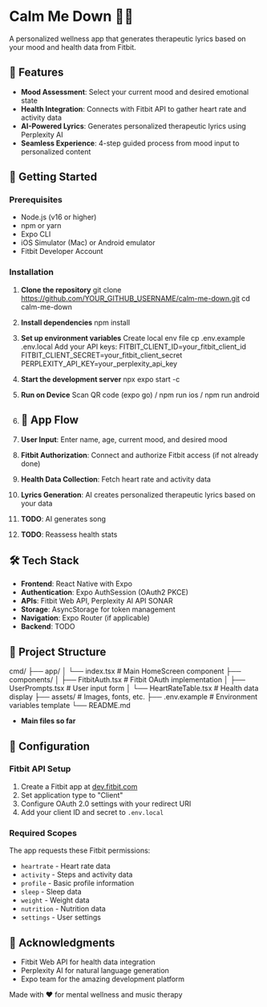 # Calm Me Down 🎵💚

A personalized wellness app that generates therapeutic lyrics based on your mood and health data from Fitbit.

## 🌟 Features

- **Mood Assessment**: Select your current mood and desired emotional state
- **Health Integration**: Connects with Fitbit API to gather heart rate and activity data
- **AI-Powered Lyrics**: Generates personalized therapeutic lyrics using Perplexity AI
- **Seamless Experience**: 4-step guided process from mood input to personalized content

## 🚀 Getting Started

### Prerequisites

- Node.js (v16 or higher)
- npm or yarn
- Expo CLI
- iOS Simulator (Mac) or Android emulator
- Fitbit Developer Account

### Installation

1. **Clone the repository**
git clone https://github.com/YOUR_GITHUB_USERNAME/calm-me-down.git
cd calm-me-down

2. **Install dependencies**
npm install

3. **Set up environment variables**
   Create local env file
   cp .env.example .env.local
   Add your API keys:
   FITBIT_CLIENT_ID=your_fitbit_client_id
   FITBIT_CLIENT_SECRET=your_fitbit_client_secret
   PERPLEXITY_API_KEY=your_perplexity_api_key

4. **Start the development server**
npx expo start -c

5. **Run on Device**
Scan QR code (expo go) / npm run ios / npm run android

6. ## 📱 App Flow

1. **User Input**: Enter name, age, current mood, and desired mood
2. **Fitbit Authorization**: Connect and authorize Fitbit access (if not already done)
3. **Health Data Collection**: Fetch heart rate and activity data
4. **Lyrics Generation**: AI creates personalized therapeutic lyrics based on your data
5. **TODO**: AI generates song
6. **TODO**: Reassess health stats

## 🛠️ Tech Stack

- **Frontend**: React Native with Expo
- **Authentication**: Expo AuthSession (OAuth2 PKCE)
- **APIs**: Fitbit Web API, Perplexity AI API SONAR
- **Storage**: AsyncStorage for token management
- **Navigation**: Expo Router (if applicable)
- **Backend**: TODO

## 📂 Project Structure
cmd/
├── app/
│ └── index.tsx # Main HomeScreen component
├── components/
│ ├── FitbitAuth.tsx # Fitbit OAuth implementation
│ ├── UserPrompts.tsx # User input form
│ └── HeartRateTable.tsx # Health data display
├── assets/ # Images, fonts, etc.
├── .env.example # Environment variables template
└── README.md

- **Main files so far** 

## 🔧 Configuration

### Fitbit API Setup

1. Create a Fitbit app at [dev.fitbit.com](https://dev.fitbit.com)
2. Set application type to "Client"
3. Configure OAuth 2.0 settings with your redirect URI
4. Add your client ID and secret to `.env.local`

### Required Scopes

The app requests these Fitbit permissions:
- `heartrate` - Heart rate data
- `activity` - Steps and activity data  
- `profile` - Basic profile information
- `sleep` - Sleep data
- `weight` - Weight data
- `nutrition` - Nutrition data
- `settings` - User settings

## 🙏 Acknowledgments

- Fitbit Web API for health data integration
- Perplexity AI for natural language generation
- Expo team for the amazing development platform

Made with ❤️ for mental wellness and music therapy
